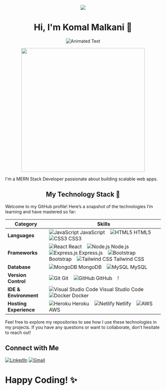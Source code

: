 
  <p align="center">
  <img src="68747470733a2f2f6d706f6c696e6f77736b692e6769746875622e696f2f506572736f6e616c2f706572736f6e616c5f6173736574732f696d672f746f6f6c735f62616e6e65722e77656270">
</p>
  <h1 align="center"> Hi, I'm Komal Malkani 👋</h1>
<p align="center">
  <img src="https://readme-typing-svg.herokuapp.com?font=Fira+Code&size=30&duration=4000&color=blue&center=true&vCenter=true&width=400&height=50&lines=MERN+Stack+Developer" alt="Animated Text">
</p>
<p align="center">
  <img src="https://user-images.githubusercontent.com/113302094/211284885-f4291eef-88a6-48cb-a06e-28c3481a75b0.gif"height=400width=400>
</p>

<p>I'm a MERN Stack Developer passionate about building scalable web apps.</p>




<h2 align="center"> My Technology Stack 🚀 </h1> 

Welcome to my GitHub profile! Here’s a snapshot of the technologies I’m learning and have mastered so far:

| **Category**            | **Skills**                                                                                                                                                            |
|-------------------------|---------------------------------------------------------------------------------------------------------------------------------------------------------------------------|
| **Languages**           | ![JavaScript](https://img.icons8.com/color/48/000000/javascript.png) JavaScript &nbsp;&nbsp; ![HTML5](https://img.icons8.com/color/48/000000/html-5.png) HTML5 &nbsp;&nbsp; ![CSS3](https://img.icons8.com/color/48/000000/css3.png) CSS3 |
| **Frameworks**          | ![React](https://img.icons8.com/color/48/000000/react-native.png) React &nbsp;&nbsp; ![Node.js](https://img.icons8.com/color/48/000000/nodejs.png) Node.js &nbsp;&nbsp; ![Express.js](https://img.icons8.com/color/48/000000/express.png) Express.js &nbsp;&nbsp; ![Bootstrap](https://img.icons8.com/color/48/000000/bootstrap.png) Bootstrap &nbsp;&nbsp; ![Tailwind CSS](https://img.icons8.com/color/48/000000/tailwindcss.png) Tailwind CSS |
| **Database**            | ![MongoDB](https://img.icons8.com/color/48/000000/mongodb.png) MongoDB &nbsp;&nbsp; ![MySQL](https://img.icons8.com/color/48/000000/mysql.png) MySQL &nbsp;&nbsp; |
| **Version Control**     | ![Git](https://img.icons8.com/color/48/000000/git.png) Git &nbsp;&nbsp; ![GitHub](https://img.icons8.com/color/48/000000/github.png) GitHub &nbsp;&nbsp; ! |
| **IDE & Environment**   | ![Visual Studio Code](https://upload.wikimedia.org/wikipedia/commons/thumb/9/9a/Visual_Studio_Code_1.35_icon.svg/48px-Visual_Studio_Code_1.35_icon.svg.png) Visual Studio Code &nbsp;&nbsp;  &nbsp;&nbsp; ![Docker](https://img.icons8.com/color/48/000000/docker.png) Docker |
| **Hosting Experience**  | ![Heroku](https://img.icons8.com/color/48/000000/heroku.png) Heroku &nbsp;&nbsp; ![Netlify](https://download.logo.wine/logo/Netlify/48/000000/Netlify-Logo.wine.png) Netlify &nbsp;&nbsp; ![AWS](https://img.icons8.com/color/48/000000/amazon-web-services.png) AWS &nbsp;&nbsp; |

Feel free to explore my repositories to see how I use these technologies in my projects. If you have any questions or want to collaborate, don’t hesitate to reach out!


## Connect with Me
[![LinkedIn](https://img.shields.io/badge/LinkedIn-Komalmalkani-blue?style=flat&logo=linkedin)]()
[![Gmail](https://img.shields.io/badge/Gmail-malkanikomal03@gmail.com-red)](mailto:malkanikomal03@gmail.com)
<h1>Happy Coding! ✨</h1>
